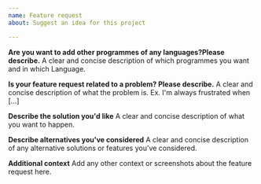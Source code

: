 ```yaml
---
name: Feature request
about: Suggest an idea for this project

---
```


**Are you want to  add other programmes of any languages?Please describe.**
A clear and concise description of which programmes you want and in which Language.

**Is your feature request related to a problem? Please describe.**
A clear and concise description of what the problem is. Ex. I'm always frustrated when [...]

**Describe the solution you'd like**
A clear and concise description of what you want to happen.

**Describe alternatives you've considered**
A clear and concise description of any alternative solutions or features you've considered.

**Additional context**
Add any other context or screenshots about the feature request here.
